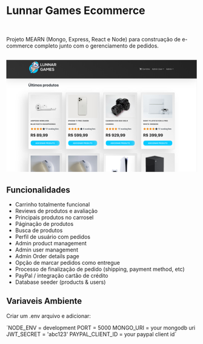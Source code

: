 # Lunnar Games Ecommerce

<br>

<p> 
Projeto MEARN (Mongo, Express, React e Node) para construação de e-commerce completo junto com o gerenciamento de pedidos.
</p>

## <img src="print/home.png" alt="home site"/>

## Funcionalidades

- Carrinho totalmente funcional
- Reviews de produtos e avaliação
- Principais produtos no carrosel
- Páginação de produtos
- Busca de produtos
- Perfil de usuário com pedidos
- Admin product management
- Admin user management
- Admin Order details page
- Opção de marcar pedidos como entregue
- Processo de finalização de pedido (shipping, payment method, etc)
- PayPal / integração cartão de crédito
- Database seeder (products & users)

## Variaveis Ambiente

Criar um .env arquivo e adicionar:

´NODE_ENV = development
PORT = 5000
MONGO_URI = your mongodb uri
JWT_SECRET = 'abc123'
PAYPAL_CLIENT_ID = your paypal client id´



